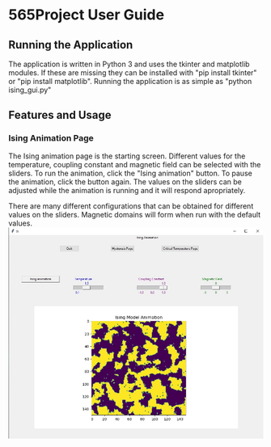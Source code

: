 # 565Project User Guide

## Running the Application
The application is written in Python 3 and uses the tkinter and matplotlib modules. If these are missing they can be installed with "pip install tkinter" or "pip install matplotlib". Running the application is as simple as "python ising_gui.py"

## Features and Usage

### Ising Animation Page
The Ising animation page is the starting screen. Different values for the temperature, coupling constant and magnetic field can be selected with the sliders. To run the animation, click the "Ising animation" button. To pause the animation, click the button again. The values on the sliders can be adjusted while the animation is running and it will respond apropriately. 

There are many different configurations that can be obtained for different values on the sliders. Magnetic domains will form when run with the default values. 
![](https://github.com/meva1/565Project/blob/master/domains.jpg)

### 
